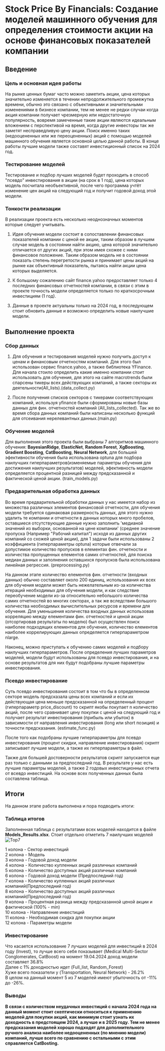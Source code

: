 # Stock Price By Financials:  Создание моделей машинного обучения для определения стоимости акции на основе финансовых показателей компании

## Введение

### Цель и основная идея работы

На рынке ценных бумаг часто можно заметить акции, цена которых значительно изменяется в течении непродолжительного промежутка времени, обычно это связано с объективными и значительными изменениями в бизнесе компании, тем не менее не редки случаи когда акция компании получает чрезмерную или недостаточную популярность, вовремя замеченные такие акции являются идеальным вложением с перспективой на время, когда другие инвесторы так же заметят несправедливую цену акции. Поиск именно таких (недооцененных или же переоцененных) акций с помощью моделей машинного обучения является основной целью данной работы. В конце работы лучшие модели также составят инвестиционный список на 2024 год.

### Тестирование моделей
Тестирование и подбор лучших моделей будет проходить в способ "псевдо" инвестирования в акции (на срок в 1 год), цена которых модель посчитала необъективной, после чего программа учтёт изменение цен акций на следующий год и получит годовой доход этой модели.

### Тонкости реализации

   В реализации проекта есть несколько неоднозначных моментов которые следует учитывать.

1. Идея обучения модели состоит в сопоставлении финансовых показателей компании с ценой ее акции, таким образом в лучшем случае модель в состоянии найти акцию, цена которой значительно отличается от других акций, при этом имея схожее с ними финансовое положение. Таким образом модель не в состоянии показать степень перегретости рынка и принимает цены акций на рынке как объективный показатель, пытаясь найти акции цена которых выделяется.
   
2. К большому сожалению сайт finance.yahoo предоставляет только 4 последних финансовых отчетностей компании, в связи с этим в проекте точность модели определяется только по краткосрочным инвестициям (1 год).  
   
3. Данные в проекте актуальны только на 2024 год, в последующем стоит обновить данные и возможно определить новые наилучшие модели.

## Выполнение проекта

### Сбор данных

1. Для обучения и тестирования моделей нужно получить доступ к ценам и финансовым отчетностям компаний. Для этого был использован сервис finance.yahoo, а также библиотека YFinance. Для начала стоило определить какие именно компании стоит использовать для обучения, для этого на сайте macrotrends были спарсены тикеры всех действующих компаний, а также секторы их деятельности(All_lists).(data_collect.py)

2. После получения списков секторов с тикерами соответствующих компаний, используя yfinance были сформированы новые базы данных для фин. отчетностей компаний (All_lists_collected). Так же во время сбора данных компаний были написаны несколько функций для отсеивания нерелевантных данных.(main.py)

### Обучение моделей

Для выполнения этого проекта были выбраны 7 алгоритмов машинного обучения: **BayesianRidge**, **ElasticNet**, **Random Forest**, **XgBoosting**, **Gradient Boosting**, **CatBoosting**,  **Neural Network**, для большей эфективности обучения была использована optuna для подбора наилучших гиперпараметров(изменяемые параметры обучения для достижения наилучших результатов) моделей, эфективность модели определяется процентной разницей между предсказанной и фактической ценой акции. (train_models.py)

### Предварительная обработка данных

Во время предварительной обработки данных у нас имеется набор из множества различных элементов финансовой отчетности, для обучения модели требуется одинаковая размерность данных, для этого нужно удалить те компании и отчетности в данных которых много пробелов, оставшиеся отсутствующие данные нужно заполнить 'медианой значений из выборки, основанной на цене компании' (среднее значение пропуска (Например "Рабочий капитал") исходя из данных других компаний со схожей ценой акции), для 1 задачи были использованы 2 коэффициента (гиперпараметры optuna) которые отвечали за допустимое количество пропусков в елементах фин. отчетности и количества пропущенных елементов самих отчетностей, для поиска медиан данных и заполнения оставшихся пропусков была использована линейная регрессия. (preprocessing.py)

На данном этапе количество елементов фин. отчетности (входных данных) обычно составляет около 200 единиц, использования их всех для обучения модели может быть нежелательным из-за количества итераций необходимых для обучения модели, и как следствие переобучение модели из-за относительно небольшого количества самих отчетностей во многих секторах, а так же вследствии большого количества необходимых вычислительных ресурсов и времени для обучения. Для уменьшения количества входных данных использовав корреляцию между елементами фин. отчетностей и ценой акции (отсортировав результаты по моделю) был осуществлен поиск наиболее подходящих елементов для обучения, количество елементов наиболее коррелирующих данных определяется гиперпараметром nlarge.

Наконец, можно приступать к обучению самих моделей и подбору наилучших гиперпараметров. После определения лучших параметров моделей, модели будут использованы для псевдо инвестирования, и на основе результатов для них будут подобраны лучшие параметры инвестирования.

### Псевдо инвестирование

Суть псевдо инвестирования состоит в том что бы в определенном секторе модель предсказала цены всех компаний и если их действующая цена меньше предсказанной на определенный процент (гиперпараметр price_discount) то скрипт якобы покупает n количество акций, после чего сравнивает цену покупки с ценой на следующий год и получает результат инвестирования (прибыль или убыток) в зависимости от направления инвестирования (long или short позиция) и точности предсказания. (estimate_func.py)

После того как подобраны лучшие гиперпараметры для псевдо инвестирования (процент скидки, направление инвестирования) скрипт записывает лучшие модели, а также их гиперпараметры в файл. 

Также для большей достоверности результатов скрипт запускается еще раз только с данными за предпоследний год. В результате у нас есть лучшие параметры моделей, а также 2 годовых инвестиционных отчета от всевдо инвестиций. На основе всех полученных данных была составлена таблица.

##  Итоги
На данном этапе работа выполнена и пора подводить итоги:
### Таблица итогов

Заполненная таблица с результатами всех моделей находится в файле **Models_Results.xlsx**.
Стоит отдельно отметить 7 наилучших моделей
![Top7](https://github.com/Kertn/Stock_Price_by_Financials/assets/111581848/966c5ecc-c2d1-4fa1-b20d-e7273af68278)

1 колона - Сектор инвестиций\
2 колона - Модель\
3 колона - Годовой доход модели\
4 колона - Количество купленных акций различных компаний\
5 колона - Количество доступных акций различных компаний\
6 колона - Годовой доход модели (Предпоследний год)\
7 колона - Количество купленных акций различных компаний(Предпоследний год)\
8 колона - Количество доступных акций различных компаний(Предпоследний год)\
9 колона - Процентная разница между предсказанной ценой акции и фактической (100% - min)\
10 колона - Направление инвестиций\
11 колона - Необходимая скидка для покупки акции\
12 колона - Параметры модели

### Инвестирование

Что касается использование 7 лучших моделей для инвестиций в 2024 году (Invest), то лучше всего себя показывает (Medical Multi-Sector Conglomerates, CatBoost) на момент 19.04.2024 доход модели составляет 36.8%\
Далее с 1% доходностью идет (Full_list, Random_Forest)\
Хуже всего показатели у (Transportation, Neural Network) - 26.2%\
В целом на данный момент 5 из 7 моделей имеют убыточность от -11% до -26%.

### Выводы
**В связи с количеством неудачных инвестиций с начала 2024 года на данный момент стоит скептически относиться к применению моделей для покупки акций, как минимум стоит узнать их доходность в предстоящем 2024, а лучше и в 2025 году. Тем не менее предсказания моделей хорошо подходят для дополнительного ручного анализа наиболее недооцененных (по мнению модели) компаний, лучше всего по сравнению с остальными с этим справляется CatBosting.**

